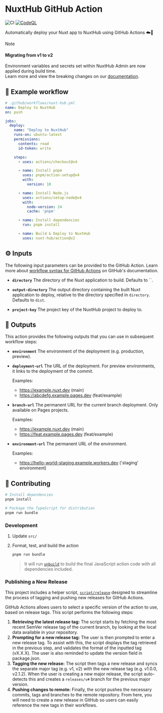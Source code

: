 # NuxtHub GitHub Action

![CI](https://github.com/actions/typescript-action/actions/workflows/ci.yml/badge.svg)
[![CodeQL](https://github.com/actions/typescript-action/actions/workflows/codeql-analysis.yml/badge.svg)](https://github.com/actions/typescript-action/actions/workflows/codeql-analysis.yml)

Automatically deploy your Nuxt app to NuxtHub using GitHub Actions ☁️🚀

> [!NOTE]
> #### Migrating from v1 to v2
> Environment variables and secrets set within NuxtHub Admin are now applied during build time. <br>
> Learn more and view the breaking changes on our [documentation](https://hub.nuxt.com/changelog/environments).

## 📃 Example workflow

```yaml
# .github/workflows/nuxt-hub.yml
name: Deploy to NuxtHub
on: push

jobs:
  deploy:
    name: "Deploy to NuxtHub"
    runs-on: ubuntu-latest
    permissions:
      contents: read
      id-token: write

    steps:
      - uses: actions/checkout@v4

      - name: Install pnpm
        uses: pnpm/action-setup@v4
        with:
          version: 10

      - name: Install Node.js
        uses: actions/setup-node@v4
        with:
          node-version: 24
          cache: 'pnpm'

      - name: Install dependencies
        run: pnpm install

      - name: Build & Deploy to NuxtHub
        uses: nuxt-hub/action@v2
```

## ⚙️ Inputs

The following input parameters can be provided to the GitHub Action. Learn more about [workflow syntax for GitHub Actions](https://docs.github.com/en/actions/writing-workflows/workflow-syntax-for-github-actions#jobsjob_idstepswith) on GitHub's documentation.

- **`directory`**
  The directory of the Nuxt application to build. Defaults to ``.

- **`output-directory`**
  The output directory containing the built Nuxt application to deploy, relative to the directory specified in `directory`. Defaults to `dist`.

- **`project-key`**
  The project key of the NuxtHub project to deploy to.

## 🧾 Outputs

This action provides the following outputs that you can use in subsequent workflow steps:

- **`environment`**
  The environment of the deployment (e.g. production, preview).

- **`deployment-url`**
  The URL of the deployment. For preview environments, it links to the deployment of the commit.

  Examples:
  - https://example.nuxt.dev (main)
  - https://abcdefg.example.pages.dev (feat/example)

- **`branch-url`**
  The permanent URL for the current branch deployment. Only available on Pages projects.

  Examples:
  - https://example.nuxt.dev (main)
  - https://feat.example.pages.dev (feat/example)

- **`environment-url`**
  The permanent URL of the environment.

  Examples:
  - https://hello-world-staging.example.workers.dev ('staging' environment)

## 💚 Contributing

```bash
# Install dependencies
pnpm install

# Package the TypeScript for distribution
pnpm run bundle
```

### Development

1. Update `src/`
2. Format, test, and build the action

   ```bash
   pnpm run bundle
   ```

   > It will run [`unbuild`](https://github.com/unjs/unbuild)
   > to build the final JavaScript action code with all dependencies included.

### Publishing a New Release

This project includes a helper script, [`script/release`](./script/release)
designed to streamline the process of tagging and pushing new releases for
GitHub Actions.

GitHub Actions allows users to select a specific version of the action to use,
based on release tags. This script performs the following steps:

1. **Retrieving the latest release tag:** The script starts by fetching the most
   recent SemVer release tag of the current branch, by looking at the local data
   available in your repository.
1. **Prompting for a new release tag:** The user is then prompted to enter a new
   release tag. To assist with this, the script displays the tag retrieved in
   the previous step, and validates the format of the inputted tag (vX.X.X). The
   user is also reminded to update the version field in package.json.
1. **Tagging the new release:** The script then tags a new release and syncs the
   separate major tag (e.g. v1, v2) with the new release tag (e.g. v1.0.0,
   v2.1.2). When the user is creating a new major release, the script
   auto-detects this and creates a `releases/v#` branch for the previous major
   version.
1. **Pushing changes to remote:** Finally, the script pushes the necessary
   commits, tags and branches to the remote repository. From here, you will need
   to create a new release in GitHub so users can easily reference the new tags
   in their workflows.
